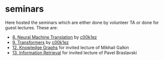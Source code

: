 # seminars

Here hosted the seminars which are either done by volunteer TA or done for guest lectures. These are:

* [8. Neural Machine Translation](./8-seminar-NMT) by [c00k1ez](https://github.com/c00k1ez)
* [9. Transformers](./9-seminar-Transformers) by [c00k1ez](https://github.com/c00k1ez)
* [12. Knowledge Graphs](./12-seminar-Knowledge-Graphs/entity_detection.ipynb) for invited lecture of Mikhail Galkin
* [13. Information Retrieval](./13-seminar-Information-Retrieval/catboost_demo.ipynb) for invited lecture of Pavel Braslavski

